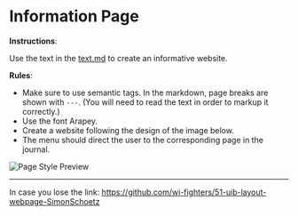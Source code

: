 # Information Page

**Instructions**:

Use the text in the [text.md](./text.md) to create an informative website. 

**Rules**: 
* Make sure to use semantic tags. In the markdown, page breaks are shown with `---`.
(You will need to read the text in order to markup it correctly.)
* Use the font Arapey.
* Create a website following the design of the image below.
* The menu should direct the user to the corresponding page in the journal.

![Page Style Preview](./img/preview.png)

-----------
In case you lose the link: https://github.com/wi-fighters/51-uib-layout-webpage-SimonSchoetz